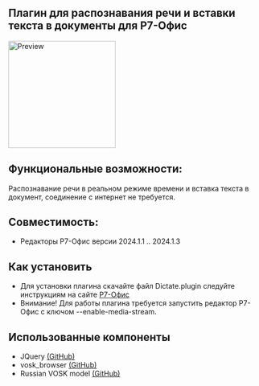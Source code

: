 ## Плагин для распознавания речи и вставки текста в документы для Р7-Офис

<img alt="Preview" width="213px" src="https://github.com/VNexsus/Dictate-plugin/Preview.png">

## Функциональные возможности:
Распознавание речи в реальном режиме времени и вставка текста в документ, соединение с интернет не требуется.

## Совместимость:
  * Редакторы Р7-Офис версии 2024.1.1 .. 2024.1.3

## Как установить
* Для установки плагина скачайте файл Dictate.plugin следуйте инструкциям на сайте <a href="https://support.r7-office.ru/desktop_editors/api_desktop_editors/api_desktop_editors_general/adding-plugins/">Р7-Офиc</a>
* Внимание! Для работы плагина требуется запустить редактор Р7-Офис с ключом --enable-media-stream.

## Использованные компоненты
* JQuery <a href="https://github.com/jquery/jquery">(GitHub)</a>
* vosk_browser <a href="https://github.com/ccoreilly/vosk-browser">(GitHub)</a>
* Russian VOSK model <a href="https://alphacephei.com/vosk/models">(GitHub)</a>
